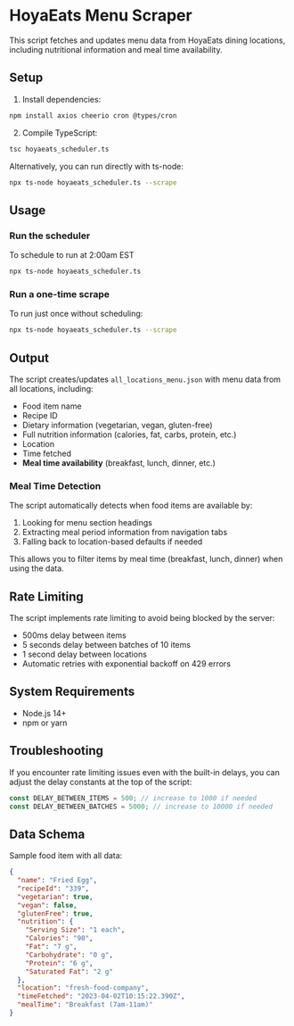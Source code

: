 # HoyaEats Menu Scraper

This script fetches and updates menu data from HoyaEats dining locations, including nutritional information and meal time availability.

## Setup

1. Install dependencies:

```bash
npm install axios cheerio cron @types/cron
```

2. Compile TypeScript:

```bash
tsc hoyaeats_scheduler.ts
```

Alternatively, you can run directly with ts-node:

```bash
npx ts-node hoyaeats_scheduler.ts --scrape
```

## Usage

### Run the scheduler
To schedule to run at 2:00am EST

```bash
npx ts-node hoyaeats_scheduler.ts 
```

### Run a one-time scrape

To run just once without scheduling:

```bash
npx ts-node hoyaeats_scheduler.ts --scrape
```

## Output

The script creates/updates `all_locations_menu.json` with menu data from all locations, including:

- Food item name
- Recipe ID
- Dietary information (vegetarian, vegan, gluten-free)
- Full nutrition information (calories, fat, carbs, protein, etc.)
- Location
- Time fetched
- **Meal time availability** (breakfast, lunch, dinner, etc.)

### Meal Time Detection

The script automatically detects when food items are available by:

1. Looking for menu section headings
2. Extracting meal period information from navigation tabs
3. Falling back to location-based defaults if needed

This allows you to filter items by meal time (breakfast, lunch, dinner) when using the data.

## Rate Limiting

The script implements rate limiting to avoid being blocked by the server:

- 500ms delay between items
- 5 seconds delay between batches of 10 items
- 1 second delay between locations
- Automatic retries with exponential backoff on 429 errors

## System Requirements

- Node.js 14+
- npm or yarn

## Troubleshooting

If you encounter rate limiting issues even with the built-in delays, you can adjust the delay constants at the top of the script:

```typescript
const DELAY_BETWEEN_ITEMS = 500; // increase to 1000 if needed
const DELAY_BETWEEN_BATCHES = 5000; // increase to 10000 if needed
```

## Data Schema

Sample food item with all data:

```json
{
  "name": "Fried Egg",
  "recipeId": "339",
  "vegetarian": true,
  "vegan": false,
  "glutenFree": true,
  "nutrition": {
    "Serving Size": "1 each",
    "Calories": "90",
    "Fat": "7 g",
    "Carbohydrate": "0 g",
    "Protein": "6 g",
    "Saturated Fat": "2 g"
  },
  "location": "fresh-food-company",
  "timeFetched": "2023-04-02T10:15:22.390Z",
  "mealTime": "Breakfast (7am-11am)"
}
```
